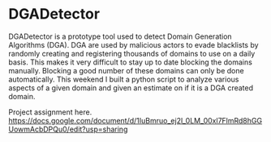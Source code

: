 # DGADetector

DGADetector is a prototype tool used to detect Domain Generation Algorithms (DGA). DGA are used by malicious actors to evade blacklists by randomly creating and registering thousands of domains to use on a daily basis. This makes it very difficult to stay up to date blocking the domains manually. Blocking a good number of these domains can only be done automatically. This weekend I built a python script to analyze various aspects of a given domain and given an estimate on if it is a DGA created domain.

Project assignment here.
https://docs.google.com/document/d/1IuBmruo_ej2l_0LM_00xl7FlmRd8hGGUowmAcbDPQu0/edit?usp=sharing
